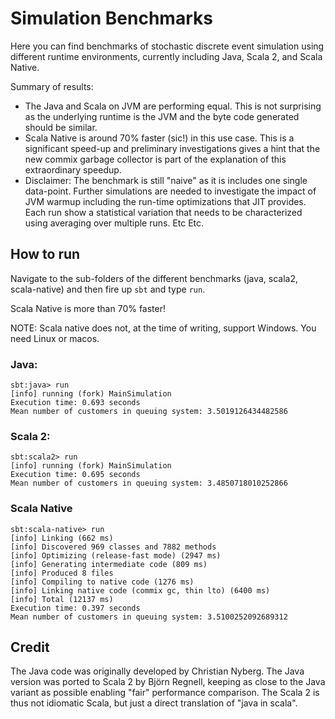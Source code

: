 # Simulation Benchmarks 

Here you can find benchmarks of stochastic discrete event simulation using different runtime environments, currently including Java, Scala 2, and Scala Native.


Summary of results:
* The Java and Scala on JVM are performing equal. This is not surprising as the underlying runtime is the JVM and the byte code generated should be similar.
* Scala Native is around 70% faster (sic!) in this use case. This is a significant speed-up and preliminary investigations gives a hint that the new commix garbage collector is part of the explanation of this extraordinary speedup.
* Disclaimer: The benchmark is still "naive" as it is includes one single data-point. Further simulations are needed to investigate the impact of JVM warmup including the run-time optimizations that JIT provides. Each run show a statistical variation that needs to be characterized using averaging over multiple runs. Etc Etc.  

## How to run 
Navigate to the sub-folders of the different benchmarks (java, scala2, scala-native) and then fire up `sbt` and type `run`.

Scala Native is more than 70% faster!  

NOTE: Scala native does not, at the time of writing, support Windows. You need Linux or macos.

### Java:
```
sbt:java> run
[info] running (fork) MainSimulation 
Execution time: 0.693 seconds
Mean number of customers in queuing system: 3.5019126434482586
```
### Scala 2:
```
sbt:scala2> run
[info] running (fork) MainSimulation 
Execution time: 0.695 seconds
Mean number of customers in queuing system: 3.4850718010252866
```
### Scala Native 
```
sbt:scala-native> run
[info] Linking (662 ms)
[info] Discovered 969 classes and 7882 methods
[info] Optimizing (release-fast mode) (2947 ms)
[info] Generating intermediate code (809 ms)
[info] Produced 8 files
[info] Compiling to native code (1276 ms)
[info] Linking native code (commix gc, thin lto) (6400 ms)
[info] Total (12137 ms)
Execution time: 0.397 seconds
Mean number of customers in queuing system: 3.5100252092689312
```

## Credit

The Java code was originally developed by Christian Nyberg. The Java version was ported to Scala 2 by Björn Regnell, keeping as close to the Java variant as possible enabling "fair" performance comparison. The Scala 2 is thus not idiomatic Scala, but just a direct translation of "java in scala".
